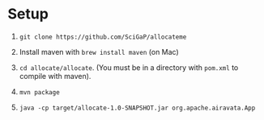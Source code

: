 Setup
======

1. `git clone https://github.com/SciGaP/allocateme`

2. Install maven with `brew install maven` (on Mac)

3. `cd allocate/allocate`. (You must be in a directory with `pom.xml` to compile with maven).

4. `mvn package`

5. `java -cp target/allocate-1.0-SNAPSHOT.jar org.apache.airavata.App`
